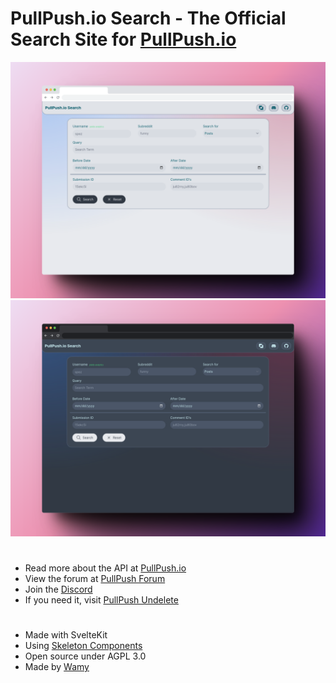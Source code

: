 # PullPush.io Search - The Official Search Site for [PullPush.io](https://pullpush.io)

<div align="center">
  <img src="/assets/lightmock.png#gh-light-mode-only" borderRadius="20">
  <img src="/assets/darkmock.png#gh-dark-mode-only" borderRadius="20">
</div>

# 
- Read more about the API at [PullPush.io](https://pullpush.io/#docs)
- View the forum at [PullPush Forum](https://forum.pullpush.io)
- Join the [Discord](https://discord.gg/8hw88WMHFw)
- If you need it, visit [PullPush Undelete](https://undelete.pullpush.io/)

# 
- Made with SvelteKit
- Using [Skeleton Components](https://www.skeleton.dev/)
- Open source under AGPL 3.0
- Made by [Wamy](https://github.com/wamy-dev)
